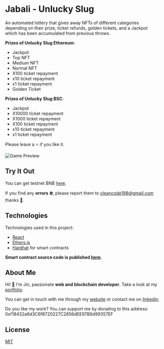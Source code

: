 # Jabali - Unlucky Slug

An automated lottery that gives away NFTs of different categories depending on their prize, ticket refunds, golden tickets, and a Jackpot which has been accumulated from previous throws.

**Prizes of Unlucky Slug Ethereum**:
- Jackpot 
- Top NFT
- Medium NFT
- Normal NFT
- X100 ticket repayment
- x10 ticket repayment
- x1 ticket repayment
- Golden Ticket

**Prizes of Unlucky Slug BSC**:
- Jackpot 
- X10000 ticket repayment
- X1000 ticket repayment
- X100 ticket repayment
- x10 ticket repayment
- x1 ticket repayment

Please leave a ⭐ if you like it.

![Game Preview](./jabali.png)

## Try It Out
You can get testnet BNB [here](https://testnet.binance.org/faucet-smart).

If you find any **errors** ⛔, please report them to [cleancode198@gmail.com](mailto:cleancode198@gmail.com) thanks 🙏.

## Technologies
Technologies used in this project:
- [React](https://reactjs.org/)
- [Ethers.js](https://docs.ethers.io/v5/)
- [Hardhat](https://hardhat.org/) for smart contracts

**Smart contract source code is published [here](https://github.com/cleancode198/jabali-contract).**

## About Me
Hi! 👋 I'm Jin, passionate **web and blockchain developer**. Take a look at my [portfolio](https://jinkong.netlify.com).

You can get in touch with me through my [website](https://jinkong.netlify.com) or contact me on [linkedin](https://linkedin.com/in/jinkong198).

Do you like my work? You can support me by donating to this address: 0xf18432a6d3C6f8720227C2856dEE97B6d99357EF

## License
[MIT](https://choosealicense.com/licenses/mit/)
